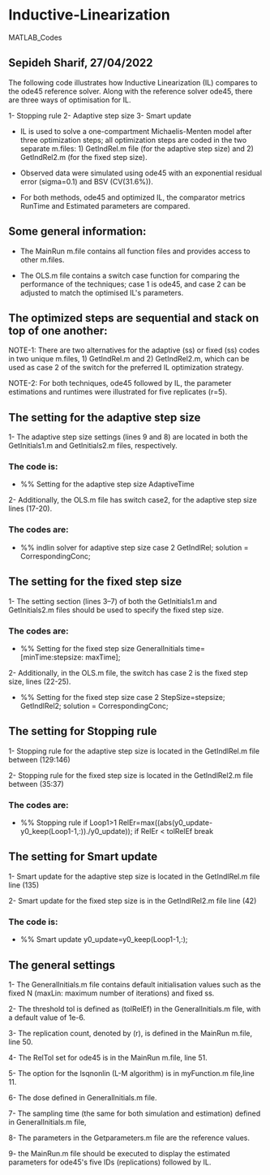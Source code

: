 # Inductive-Linearization
MATLAB_Codes

## Sepideh Sharif, 27/04/2022
The following code illustrates how Inductive Linearization (IL) compares to the ode45 reference solver. Along with the reference solver ode45, there are three ways of optimisation for IL.

1- Stopping rule
2- Adaptive step size
3- Smart update

- IL is used to solve a one-compartment Michaelis-Menten model after three optimization steps; all optimization steps are coded in the two separate m.files: 1) GetIndRel.m file (for the adaptive step size) and 2) GetIndRel2.m (for the fixed step size).

- Observed data were simulated using ode45 with an exponential residual error (sigma=0.1) and BSV (CV(31.6%)).

- For both methods, ode45 and optimized IL, the comparator metrics RunTime and Estimated parameters are compared.

##  Some general information:
- The MainRun m.file contains all function files and provides access to other m.files.

- The OLS.m file contains a switch case function for comparing the performance of the techniques; case 1 is ode45, and case 2 can be adjusted to match the optimised IL's parameters.

## The optimized steps are sequential and stack on top of one another:
NOTE-1: There are two alternatives for the adaptive (ss) or fixed (ss) codes in two unique m.files, 1) GetIndRel.m and 2) GetIndRel2.m, which can be used as case 2 of the switch for the preferred IL optimization strategy.

NOTE-2: For both techniques, ode45 followed by IL, the parameter estimations and runtimes were illustrated for five replicates (r=5).

## The setting for the adaptive step size
1- The adaptive step size settings (lines 9 and 8) are located in both the GetInitials1.m and GetInitials2.m files, respectively.

### The code is:

- %% Setting for the adaptive step size
  AdaptiveTime

2- Additionally, the OLS.m file has switch case2, for the adaptive step size lines (17-20).

### The codes are:

-  %% indlin solver for adaptive step size
     case 2
         GetIndlRel;
         solution = CorrespondingConc;

## The setting for the fixed step size
1- The setting section (lines 3–7) of both the GetInitials1.m and GetInitials2.m files should be used to specify the fixed step size.

### The codes are:

- %% Setting for the fixed step size
 GeneralInitials
 time=[minTime:stepsize: maxTime];
 

2- Additionally, in the OLS.m file, the switch has case 2 is the fixed step size, lines (22-25).

- %% Setting for the fixed step size
   case 2
        StepSize=stepsize;
        GetIndlRel2;
        solution = CorrespondingConc;
 
 ## The setting for Stopping rule
 1- Stopping rule for the adaptive step size is located in the GetIndlRel.m file between (129:146)

2- Stopping rule for the fixed step size is located in the GetIndlRel2.m file between (35:37)

### The codes are:

- %% Stopping rule
     if Loop1>1
        RelEr=max((abs(y0_update-y0_keep(Loop1-1,:))./y0_update));
        if RelEr < tolRelEf
        break
 
 ## The setting for Smart update
 1- Smart update for the adaptive step size is located in the GetIndlRel.m file line (135)

2- Smart update for the fixed step size is in the GetIndlRel2.m file line (42)

### The code is:

- %% Smart update
     y0_update=y0_keep(Loop1-1,:);
     
 ## The general settings
 1- The GeneralInitials.m file contains default initialisation values such as the fixed N (maxLin: maximum number of iterations) and fixed ss.

2- The threshold tol is defined as (tolRelEf) in the GeneralInitials.m file, with a default value of 1e-6.

3- The replication count, denoted by (r), is defined in the MainRun m.file, line 50.

4- The RelTol set for ode45 is in the MainRun m.file, line 51.

5- The option for the lsqnonlin (L-M algorithm) is in myFunction.m file,line 11. 

6- The dose defined in GeneralInitials.m file.

7- The sampling time (the same for both simulation and estimation) defined in GeneralInitials.m  file,

8- The parameters in the Getparameters.m file are the reference values.

9- the MainRun.m file should be executed to display the estimated parameters for ode45's five IDs (replications) followed by IL.

         
